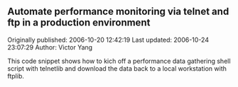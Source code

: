 ## Automate performance monitoring via telnet and ftp in a production environment 
Originally published: 2006-10-20 12:42:19 
Last updated: 2006-10-24 23:07:29 
Author: Victor Yang 
 
This code snippet shows how to kich off a performance data gathering shell script with telnetlib and download the data back to a local workstation with ftplib.